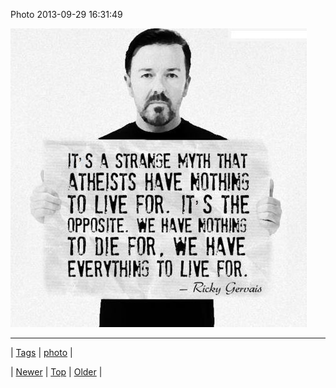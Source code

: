 <!--
title: Photo 2013-09-29 16
date: 2020-06-28T15:27:00.177Z
tags: photo
-->


Photo 2013-09-29 16:31:49

![](62628228846-0.jpg)

<!--BOTTOM-POST-NAVIGATION-->
---

| [Tags](tags.md) | [photo](tag-photo.md) |

| [Newer](62519637603.md) | [Top](index.md) | [Older](62644378813.md) |